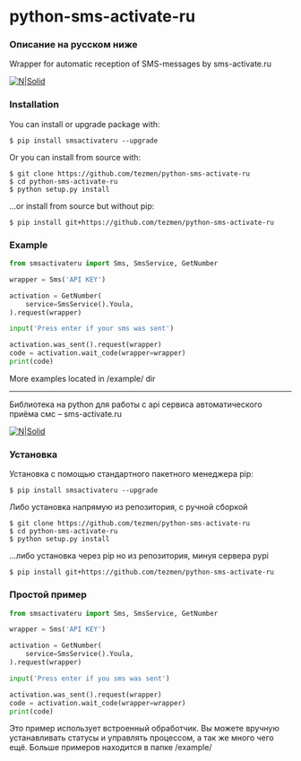 # python-sms-activate-ru


### Описание на русском ниже

Wrapper for automatic reception of SMS-messages by sms-activate.ru

[![N|Solid](https://img.shields.io/pypi/pyversions/smsactivateru.svg)](https://pypi.python.org/pypi/smsactivateru)

### Installation
You can install or upgrade package with:
```
$ pip install smsactivateru --upgrade
```
Or you can install from source with:
```
$ git clone https://github.com/tezmen/python-sms-activate-ru
$ cd python-sms-activate-ru
$ python setup.py install
```
...or install from source but without pip:
```
$ pip install git+https://github.com/tezmen/python-sms-activate-ru
```
### Example
```python
from smsactivateru import Sms, SmsService, GetNumber

wrapper = Sms('API KEY')

activation = GetNumber(
	service=SmsService().Youla,
).request(wrapper)

input('Press enter if your sms was sent')

activation.was_sent().request(wrapper)
code = activation.wait_code(wrapper=wrapper)
print(code)
```
More examples located in /example/ dir

----
Библиотека на python для работы с api сервиса автоматического приёма смс – sms-activate.ru

[![N|Solid](https://img.shields.io/pypi/pyversions/smsactivateru.svg)](https://pypi.python.org/pypi/smsactivateru)

### Установка
Установка с помощью стандартного пакетного менеджера pip:
```
$ pip install smsactivateru --upgrade
```
Либо установка напрямую из репозитория, с ручной сборкой
```
$ git clone https://github.com/tezmen/python-sms-activate-ru
$ cd python-sms-activate-ru
$ python setup.py install
```
...либо установка через pip но из репозитория, минуя сервера pypi
```
$ pip install git+https://github.com/tezmen/python-sms-activate-ru
```
### Простой пример
```python
from smsactivateru import Sms, SmsService, GetNumber

wrapper = Sms('API KEY')

activation = GetNumber(
	service=SmsService().Youla,
).request(wrapper)

input('Press enter if you sms was sent')

activation.was_sent().request(wrapper)
code = activation.wait_code(wrapper=wrapper)
print(code)
```
Это пример использует встроенный обработчик. Вы можете вручную устанавливать статусы и управлять процессом, а так же много чего ещё.
Больше примеров находится в папке /example/
